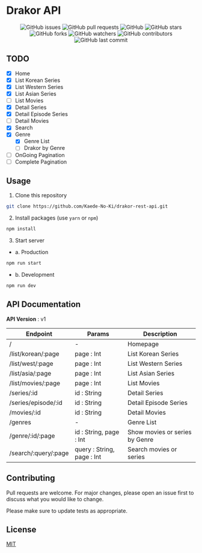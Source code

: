 # Drakor API

<p align="center">
<img alt="GitHub issues" src="https://img.shields.io/github/issues/Kaede-No-Ki/drakor-rest-api">
<img alt="GitHub pull requests" src="https://img.shields.io/github/issues-pr/Kaede-No-Ki/drakor-rest-api">
<img alt="GitHub" src="https://img.shields.io/github/license/Kaede-No-Ki/drakor-rest-api"> 
<img alt="GitHub stars" src="https://img.shields.io/github/stars/Kaede-No-Ki/drakor-rest-api">
<img alt="GitHub forks" src="https://img.shields.io/github/forks/Kaede-No-Ki/drakor-rest-api">
<img alt="GitHub watchers" src="https://img.shields.io/github/watchers/Kaede-No-Ki/drakor-rest-api">
<img alt="GitHub contributors" src="https://img.shields.io/github/contributors/Kaede-No-Ki/drakor-rest-api">
<img alt="GitHub last commit" src="https://img.shields.io/github/last-commit/Kaede-No-Ki/drakor-rest-api">
</p>

## TODO

- [x] Home
- [x] List Korean Series
- [x] List Western Series
- [x] List Asian Series
- [ ] List Movies
- [x] Detail Series
- [x] Detail Episode Series
- [ ] Detail Movies
- [x] Search
- [x] Genre
  - [x] Genre List
  - [ ] Drakor by Genre
- [ ] OnGoing Pagination
- [ ] Complete Pagination

## Usage

1. Clone this repository

```bash
git clone https://github.com/Kaede-No-Ki/drakor-rest-api.git
```

2. Install packages (use `yarn` or `npm`)

```bash
npm install
```

3. Start server

- a. Production

```bash
npm run start
```

- b. Development

```bash
npm run dev
```

## API Documentation

**API Version** : v1

| Endpoint             | Params                     | Description                    |
| -------------------- | -------------------------- | ------------------------------ |
| /                    | -                          | Homepage                       |
| /list/korean/:page   | page : Int                 | List Korean Series             |
| /list/west/:page     | page : Int                 | List Western Series            |
| /list/asia/:page     | page : Int                 | List Asian Series              |
| /list/movies/:page   | page : Int                 | List Movies                    |
| /series/:id          | id : String                | Detail Series                  |
| /series/episode/:id  | id : String                | Detail Episode Series          |
| /movies/:id          | id : String                | Detail Movies                  |
| /genres              | -                          | Genre List                     |
| /genre/:id/:page     | id : String, page : Int    | Show movies or series by Genre |
| /search/:query/:page | query : String, page : Int | Search movies or series        |

## Contributing

Pull requests are welcome. For major changes, please open an issue first to discuss what you would like to change.

Please make sure to update tests as appropriate.

## License

[MIT](https://github.com/Kaede-No-Ki/drakor-rest-api/blob/master/LICENSE)
